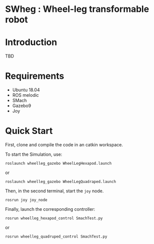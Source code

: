 # SWheg : Wheel-leg transformable robot

# Introduction 
TBD


# Requirements

- Ubuntu 18.04
- ROS melodic
- SMach
- Gazebo9
- Joy

# Quick Start

First, clone and compile the code in an catkin workspace.

To start the Simulation, use:
```
roslaunch wheelleg_gazebo WheelLegHexapod.launch
```
or
```
roslaunch wheelleg_gazebo WheelLegQuadraped.launch 
```

Then, in the second terminal, start the `joy` node.
```
rosrun joy joy_node 
```

Finally, launch the corresponding controller:

```
rosrun wheelleg_hexapod_control SmachTest.py
```

or

```
rosrun wheelleg_quadruped_control SmachTest.py
```

